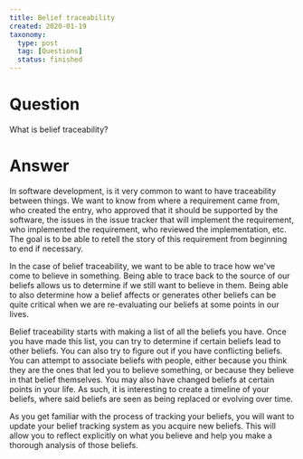 ```yaml
---
title: Belief traceability
created: 2020-01-19
taxonomy:
  type: post
  tag: [Questions]
  status: finished
---
```


# Question
What is belief traceability?

# Answer
In software development, is it very common to want to have traceability between things. We want to know from where a requirement came from, who created the entry, who approved that it should be supported by the software, the issues in the issue tracker that will implement the requirement, who implemented the requirement, who reviewed the implementation, etc. The goal is to be able to retell the story of this requirement from beginning to end if necessary.

In the case of belief traceability, we want to be able to trace how we've come to believe in something. Being able to trace back to the source of our beliefs allows us to determine if we still want to believe in them. Being able to also determine how a belief affects or generates other beliefs can be quite critical when we are re-evaluating our beliefs at some points in our lives.

Belief traceability starts with making a list of all the beliefs you have. Once you have made this list, you can try to determine if certain beliefs lead to other beliefs. You can also try to figure out if you have conflicting beliefs. You can attempt to associate beliefs with people, either because you think they are the ones that led you to believe something, or because they believe in that belief themselves. You may also have changed beliefs at certain points in your life. As such, it is interesting to create a timeline of your beliefs, where said beliefs are seen as being replaced or evolving over time.

As you get familiar with the process of tracking your beliefs, you will want to update your belief tracking system as you acquire new beliefs. This will allow you to reflect explicitly on what you believe and help you make a thorough analysis of those beliefs.
